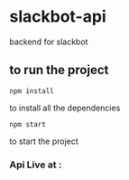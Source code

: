 # slackbot-api
backend for slackbot

## to run the project

    npm install

to install all the dependencies

    npm start

to start the project

### Api Live at : 
